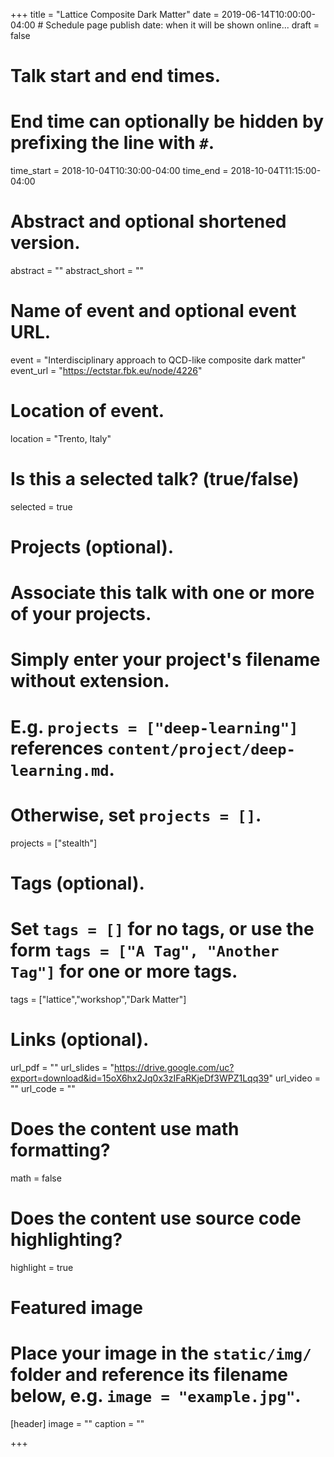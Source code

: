 +++
title = "Lattice Composite Dark Matter"
date = 2019-06-14T10:00:00-04:00  # Schedule page publish date: when it will be shown online...
draft = false

# Talk start and end times.
#   End time can optionally be hidden by prefixing the line with `#`.
time_start = 2018-10-04T10:30:00-04:00
time_end = 2018-10-04T11:15:00-04:00

# Abstract and optional shortened version.
abstract = ""
abstract_short = ""

# Name of event and optional event URL.
event = "Interdisciplinary approach to QCD-like composite dark matter"
event_url = "https://ectstar.fbk.eu/node/4226"

# Location of event.
location = "Trento, Italy"

# Is this a selected talk? (true/false)
selected = true

# Projects (optional).
#   Associate this talk with one or more of your projects.
#   Simply enter your project's filename without extension.
#   E.g. `projects = ["deep-learning"]` references `content/project/deep-learning.md`.
#   Otherwise, set `projects = []`.
projects = ["stealth"]

# Tags (optional).
#   Set `tags = []` for no tags, or use the form `tags = ["A Tag", "Another Tag"]` for one or more tags.
tags = ["lattice","workshop","Dark Matter"]

# Links (optional).
url_pdf = ""
url_slides = "https://drive.google.com/uc?export=download&id=15oX6hx2Jq0x3zIFaRKjeDf3WPZ1Lqq39"
url_video = ""
url_code = ""

# Does the content use math formatting?
math = false

# Does the content use source code highlighting?
highlight = true

# Featured image
# Place your image in the `static/img/` folder and reference its filename below, e.g. `image = "example.jpg"`.
[header]
image = ""
caption = ""

+++
